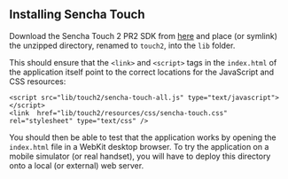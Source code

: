 Installing Sencha Touch
-----------------------

Download the Sencha Touch 2 PR2 SDK from [here](http://www.sencha.com/products/touch/download/) and place (or symlink) the unzipped directory, renamed to <code>touch2</code>, into the <code>lib</code> folder.

This should ensure that the <code>&lt;link&gt;</code> and <code>&lt;script&gt;</code> tags in the <code>index.html</code> of the application itself point to the correct locations for the JavaScript and CSS resources:

    <script src="lib/touch2/sencha-touch-all.js" type="text/javascript"></script>
    <link  href="lib/touch2/resources/css/sencha-touch.css" rel="stylesheet" type="text/css" />

You should then be able to test that the application works by opening the <code>index.html</code> file in a WebKit desktop browser. To try the application on a mobile simulator (or real handset), you will have to deploy this directory onto a local (or external) web server.